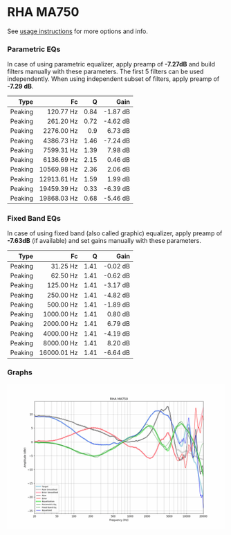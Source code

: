 # RHA MA750
See [usage instructions](https://github.com/jaakkopasanen/AutoEq#usage) for more options and info.

### Parametric EQs
In case of using parametric equalizer, apply preamp of **-7.27dB** and build filters manually
with these parameters. The first 5 filters can be used independently.
When using independent subset of filters, apply preamp of **-7.29 dB**.

| Type    | Fc          |    Q | Gain     |
|--------:|------------:|-----:|---------:|
| Peaking | 120.77 Hz   | 0.84 | -1.87 dB |
| Peaking | 261.20 Hz   | 0.72 | -4.62 dB |
| Peaking | 2276.00 Hz  | 0.9  | 6.73 dB  |
| Peaking | 4386.73 Hz  | 1.46 | -7.24 dB |
| Peaking | 7599.31 Hz  | 1.39 | 7.98 dB  |
| Peaking | 6136.69 Hz  | 2.15 | 0.46 dB  |
| Peaking | 10569.98 Hz | 2.36 | 2.06 dB  |
| Peaking | 12913.61 Hz | 1.59 | 1.99 dB  |
| Peaking | 19459.39 Hz | 0.33 | -6.39 dB |
| Peaking | 19868.03 Hz | 0.68 | -5.46 dB |

### Fixed Band EQs
In case of using fixed band (also called graphic) equalizer, apply preamp of **-7.63dB**
(if available) and set gains manually with these parameters.

| Type    | Fc          |    Q | Gain     |
|--------:|------------:|-----:|---------:|
| Peaking | 31.25 Hz    | 1.41 | -0.02 dB |
| Peaking | 62.50 Hz    | 1.41 | -0.62 dB |
| Peaking | 125.00 Hz   | 1.41 | -3.17 dB |
| Peaking | 250.00 Hz   | 1.41 | -4.82 dB |
| Peaking | 500.00 Hz   | 1.41 | -1.89 dB |
| Peaking | 1000.00 Hz  | 1.41 | 0.80 dB  |
| Peaking | 2000.00 Hz  | 1.41 | 6.79 dB  |
| Peaking | 4000.00 Hz  | 1.41 | -4.19 dB |
| Peaking | 8000.00 Hz  | 1.41 | 8.20 dB  |
| Peaking | 16000.01 Hz | 1.41 | -6.64 dB |

### Graphs
![](./RHA%20MA750.png)